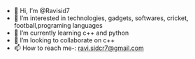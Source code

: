 - 👋 Hi, I’m @Ravisid7
- 👀 I’m interested in technologies, gadgets, softwares, cricket, football,programing languages
- 🌱 I’m currently learning c++ and python
- 💞️ I’m looking to collaborate on c++
- 📫 How to reach me-: ravi.sidcr7@gmail.com

<!---
Ravisid7/Ravisid7 is a ✨ special ✨ repository because its `README.md` (this file) appears on your GitHub profile.
You can click the Preview link to take a look at your changes.
--->
